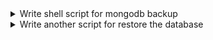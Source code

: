 <details>

<summary>Write shell script for mongodb backup</summary>

Here's an example shell script that can be used to backup a MongoDB database:

```bash
#!/bin/bash

# Set variables for the script
MONGO_DATABASE="your_database_name"
APP_NAME="your_app_name"
MONGO_HOST="localhost"
MONGO_PORT="27017"
TIMESTAMP=`date +%F-%H%M%S`
BACKUP_DIR="/path/to/backup/directory"
BACKUP_NAME="$APP_NAME-$MONGO_DATABASE-$TIMESTAMP"

# Create backup directory if it doesn't exist
mkdir -p $BACKUP_DIR

# Dump the database to a backup file
mongodump --host $MONGO_HOST --port $MONGO_PORT --db $MONGO_DATABASE --out $BACKUP_DIR/$BACKUP_NAME

# Compress the backup file
tar -zcvf $BACKUP_DIR/$BACKUP_NAME.tar.gz $BACKUP_DIR/$BACKUP_NAME

# Remove the uncompressed backup file
rm -rf $BACKUP_DIR/$BACKUP_NAME

# Print a message to confirm the backup has completed
echo "Backup of database '$MONGO_DATABASE' completed and saved as $BACKUP_NAME.tar.gz in $BACKUP_DIR"
```

Here's a breakdown of what this script does:

1.  Set variables for the database name, application name, host, port, timestamp, backup directory, and backup name.
2.  Create the backup directory if it doesn't already exist.
3.  Use the `mongodump` command to dump the database to a backup file with the specified name and location.
4.  Compress the backup file using the `tar` command.
5.  Remove the uncompressed backup file.
6.  Print a message to confirm that the backup has completed.

Note that this script assumes that you have MongoDB and the `mongodump` tool installed on your system. You may need to modify the variables in the script to match your specific configuration.

</details>

<details>

<summary>Write another script for restore the database</summary>

Sure! Here's an example shell script that can be used to restore a MongoDB database from a backup:

```bash
#!/bin/bash

# Set variables for the script
MONGO_DATABASE="your_database_name"
MONGO_HOST="localhost"
MONGO_PORT="27017"
BACKUP_DIR="/path/to/backup/directory"
BACKUP_NAME="your_app_name-your_database_name-backup.tar.gz"

# Extract the backup file
tar -zxvf $BACKUP_DIR/$BACKUP_NAME -C $BACKUP_DIR

# Restore the database from the backup
mongorestore --host $MONGO_HOST --port $MONGO_PORT --db $MONGO_DATABASE $BACKUP_DIR/$BACKUP_NAME/$MONGO_DATABASE

# Remove the uncompressed backup file
rm -rf $BACKUP_DIR/$BACKUP_NAME

# Print a message to confirm the restore has completed
echo "Restore of database '$MONGO_DATABASE' from backup '$BACKUP_NAME' completed"
```

Here's a breakdown of what this script does:

1.  Set variables for the database name, host, port, backup directory, and backup name.
2.  Extract the backup file using the `tar` command.
3.  Use the `mongorestore` command to restore the database from the backup.
4.  Remove the uncompressed backup directory.
5.  Print a message to confirm that the restore has completed.

Note that this script assumes that the backup file is in the specified directory and has the correct naming convention. You may need to modify the variables in the script to match your specific backup file and configuration.

</details>
